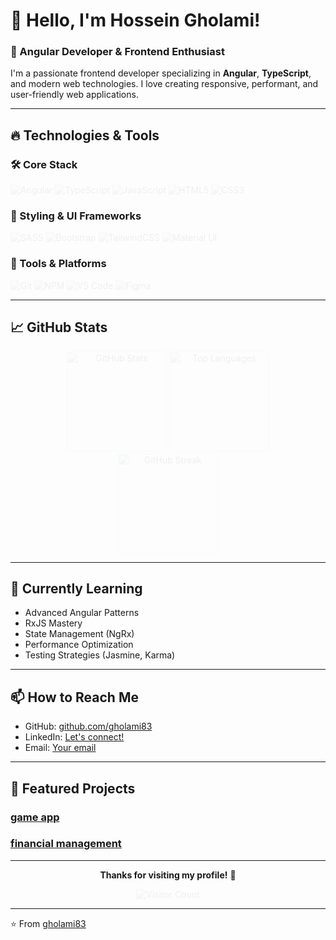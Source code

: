 # 👋 Hello, I'm Hossein Gholami!

### 🚀 Angular Developer & Frontend Enthusiast

I'm a passionate frontend developer specializing in **Angular**, **TypeScript**, and modern web technologies. I love creating responsive, performant, and user-friendly web applications.

---

## 🔥 Technologies & Tools

### 🛠️ Core Stack
![Angular](https://img.shields.io/badge/Angular-DD0031?style=for-the-badge&logo=angular&logoColor=white)
![TypeScript](https://img.shields.io/badge/TypeScript-007ACC?style=for-the-badge&logo=typescript&logoColor=white)
![JavaScript](https://img.shields.io/badge/JavaScript-F7DF1E?style=for-the-badge&logo=javascript&logoColor=black)
![HTML5](https://img.shields.io/badge/HTML5-E34F26?style=for-the-badge&logo=html5&logoColor=white)
![CSS3](https://img.shields.io/badge/CSS3-1572B6?style=for-the-badge&logo=css3&logoColor=white)

### 🎨 Styling & UI Frameworks
![SASS](https://img.shields.io/badge/SASS-hotpink.svg?style=for-the-badge&logo=SASS&logoColor=white)
![Bootstrap](https://img.shields.io/badge/Bootstrap-563D7C?style=for-the-badge&logo=bootstrap&logoColor=white)
![TailwindCSS](https://img.shields.io/badge/Tailwind_CSS-38B2AC?style=for-the-badge&logo=tailwind-css&logoColor=white)
![Material UI](https://img.shields.io/badge/Material--UI-0081CB?style=for-the-badge&logo=material-ui&logoColor=white)

### 🔧 Tools & Platforms
![Git](https://img.shields.io/badge/Git-F05032?style=for-the-badge&logo=git&logoColor=white)
![NPM](https://img.shields.io/badge/NPM-%23000000.svg?style=for-the-badge&logo=npm&logoColor=white)
![VS Code](https://img.shields.io/badge/VS_Code-0078D4?style=for-the-badge&logo=visual%20studio%20code&logoColor=white)
![Figma](https://img.shields.io/badge/Figma-F24E1E?style=for-the-badge&logo=figma&logoColor=white)

---

## 📈 GitHub Stats

<!-- GitHub Stats with Animation -->
<div align="center">
  <img src="https://github-readme-stats.vercel.app/api?username=gholami83&show_icons=true&theme=radical" alt="GitHub Stats" height="160" />
  <img src="https://github-readme-stats.vercel.app/api/top-langs/?username=gholami83&layout=compact&theme=radical" alt="Top Languages" height="160" />
</div>

<!-- GitHub Streak Stats with Animation -->
<div align="center">
  <img src="https://github-readme-streak-stats.herokuapp.com/?user=gholami83&theme=radical" alt="GitHub Streak" height="160" />
</div>

---

## 🌱 Currently Learning

- Advanced Angular Patterns
- RxJS Mastery
- State Management (NgRx)
- Performance Optimization
- Testing Strategies (Jasmine, Karma)

---

## 📫 How to Reach Me

- GitHub: [github.com/gholami83](https://github.com/gholami83)
- LinkedIn: [Let's connect!](https://linkedin.com/in/yourprofile)
- Email: [Your email](mailto:your.email@example.com)

---

## 🎯 Featured Projects

### [game app](https://github.com/gholami83/app-game)

### [financial management](https://github.com/ArshiaJalali/financial-management)

---

<div align="center">
  
**Thanks for visiting my profile!** 🚀

![Visitor Count](https://profile-counter.glitch.me/gholami83/count.svg)

</div>

<!-- Animation effect -->
<script src="https://cdn.jsdelivr.net/npm/typed.js@2.0.12"></script>
<script>
  // This would be implemented in a separate JS file for a real implementation
  // Typing animation simulation for demonstration purposes
  document.addEventListener('DOMContentLoaded', function(){
    // This is a simulation - actual implementation requires proper Typed.js initialization
    console.log('Animation ready!');
  });
</script>

<style>
  /* Animation effects */
  @keyframes fadeIn {
    from { opacity: 0; }
    to { opacity: 1; }
  }
  
  img {
    animation: fadeIn 2s;
  }
  
  /* Hover effects */
  .badge:hover {
    transform: scale(1.1);
    transition: transform 0.3s ease;
  }
</style>

---

⭐️ From [gholami83](https://github.com/gholami83)
